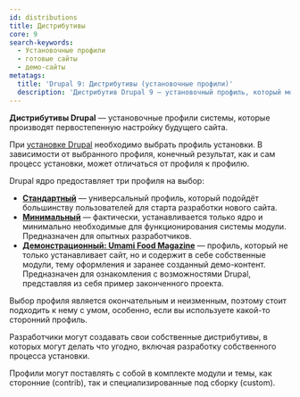 ```yaml
---
id: distributions
title: Дистрибутивы
core: 9
search-keywords:
  - Установочные профили
  - готовые сайты
  - демо-сайты
metatags:
  title: 'Drupal 9: Дистрибутивы (установочные профили)'
  description: 'Дистрибутив Drupal 9 — установочный профиль, который может устанавливать готовые сайты с предустановленными настройками.'
---
```


**Дистрибутивы Drupal** — установочные профили системы, которые производят первостепенную настройку будущего сайта.

При [установке Drupal](../installation.md) необходимо выбрать профиль установки. В зависимости от выбранного профиля, конечный результат, как и сам процесс установки, может отличаться от профиля к профилю.

Drupal ядро предоставляет три профиля на выбор:

- [**Стандартный**](profile-standard.md) — универсальный профиль, который подойдёт большинству пользователей для старта разработки нового сайта.
- [**Минимальный**](profile-minimal.md) — фактически, устанавливается только ядро и минимально необходимые для функционирования системы модули. Предназначен для опытных разработчиков.
- [**Демонстрационный: Umami Food Magazine**](profile-demo-umami.md) — профиль, который не только устанавливает сайт, но и содержит в себе собственные модули, тему оформления и заранее созданный демо-контент. Предназначен для ознакомления с возможностями Drupal, представляя из себя пример законченного проекта.

Выбор профиля является окончательным и неизменным, поэтому стоит подходить к нему с умом, особенно, если вы используете какой-то сторонний профиль.

Разработчики могут создавать свои собственные дистрибутивы, в которых могут делать что угодно, включая разработку собственного процесса установки.

Профили могут поставлять с собой в комплекте модули и темы, как сторонние (contrib), так и специализированные под сборку (custom).
